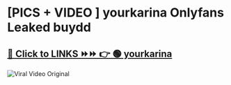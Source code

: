 
 # [PICS + VIDEO ] yourkarina Onlyfans Leaked buydd

## <h2><a href="https://clipsfans.com/yourkarina&ref=git">🔗 Click to LINKS ⏩⏩ 👉 🟢 yourkarina </a></h2>

<a href="https://clipsfans.com/yourkarina&ref=git" rel="nofollow" data-target="animated-image.originalLink"><img src="https://i.ibb.co.com/xMMVF88/686577567.gif" alt="Viral Video Original" style="max-width: 100%; display: inline-block;" data-target="animated-image.originalImage"></a>


